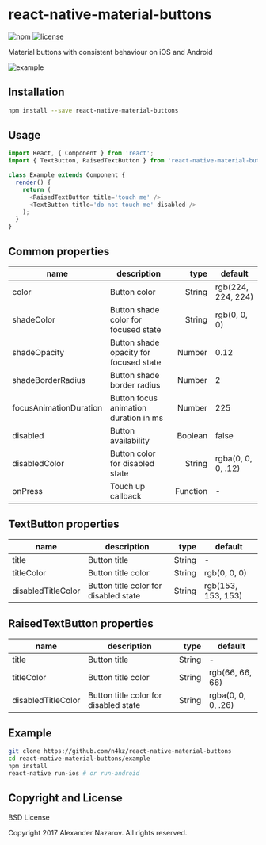 [npm-badge]: https://img.shields.io/npm/v/react-native-material-buttons.svg?colorB=ff6d00
[npm-url]: https://npmjs.com/package/react-native-material-buttons
[license-badge]: https://img.shields.io/npm/l/react-native-material-buttons.svg?colorB=448aff
[license-url]: https://raw.githubusercontent.com/n4kz/react-native-material-buttons/master/license.txt
[example-url]: https://cloud.githubusercontent.com/assets/2055622/23826422/df52a53c-06ac-11e7-855f-f6d189c50320.gif

# react-native-material-buttons

[![npm][npm-badge]][npm-url]
[![license][license-badge]][license-url]

Material buttons with consistent behaviour on iOS and Android

![example][example-url]

## Installation

```bash
npm install --save react-native-material-buttons
```

## Usage

```javascript
import React, { Component } from 'react';
import { TextButton, RaisedTextButton } from 'react-native-material-buttons';

class Example extends Component {
  render() {
    return (
      <RaisedTextButton title='touch me' />
      <TextButton title='do not touch me' disabled />
    );
  }
}
```

## Common properties

name                   | description                            | type     | default
---------------------- | -------------------------------------- | --------:| ------------------
color                  | Button color                           |   String | rgb(224, 224, 224)
shadeColor             | Button shade color for focused state   |   String | rgb(0, 0, 0)
shadeOpacity           | Button shade opacity for focused state |   Number | 0.12
shadeBorderRadius      | Button shade border radius             |   Number | 2
focusAnimationDuration | Button focus animation duration in ms  |   Number | 225
disabled               | Button availability                    |  Boolean | false
disabledColor          | Button color for disabled state        |   String | rgba(0, 0, 0, .12)
onPress                | Touch up callback                      | Function | -

## TextButton properties

name               | description                           | type     | default
------------------ | ------------------------------------- | --------:| ------------------
title              | Button title                          |   String | -
titleColor         | Button title color                    |   String | rgb(0, 0, 0)
disabledTitleColor | Button title color for disabled state |   String | rgb(153, 153, 153)

## RaisedTextButton properties

name               | description                           | type     | default
------------------ | ------------------------------------- | --------:| ------------------
title              | Button title                          |   String | -
titleColor         | Button title color                    |   String | rgb(66, 66, 66)
disabledTitleColor | Button title color for disabled state |   String | rgba(0, 0, 0, .26)

## Example

```bash
git clone https://github.com/n4kz/react-native-material-buttons
cd react-native-material-buttons/example
npm install
react-native run-ios # or run-android
```

## Copyright and License

BSD License

Copyright 2017 Alexander Nazarov. All rights reserved.
